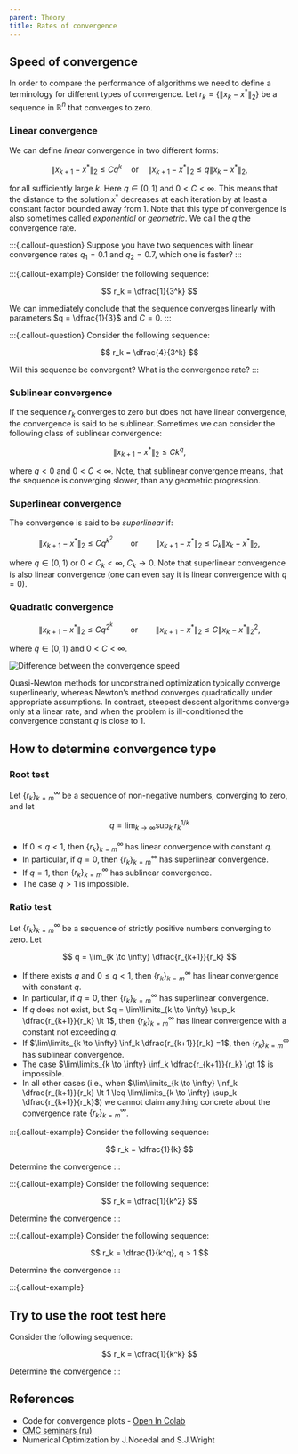 ```yaml
---
parent: Theory
title: Rates of convergence
---
```


## Speed of convergence
In order to compare the performance of algorithms we need to define a terminology for different types of convergence.
Let $r_k = \{\|x_k - x^*\|_2\}$ be a sequence in $\mathbb{R}^n$ that converges to zero.

### Linear convergence

We can define *linear* convergence in two different forms:

$$
\| x_{k+1} - x^* \|_2 \leq Cq^k \quad\text{or} \quad \| x_{k+1} - x^* \|_2 \leq q\| x_k - x^* \|_2,
$$

for all sufficiently large $k$. Here $q \in (0, 1)$ and $0 < C < \infty$. This means that the distance to the solution $x^*$ decreases at each iteration by at least a constant factor bounded away from $1$. Note that this type of convergence is also sometimes called *exponential* or *geometric*. We call the $q$ the convergence rate.

:::{.callout-question}
Suppose you have two sequences with linear convergence rates $q_1 = 0.1$ and $q_2 = 0.7$, which one is faster?
:::

:::{.callout-example}
Consider the following sequence:

$$
r_k = \dfrac{1}{3^k}
$$

We can immediately conclude that the sequence converges linearly with parameters $q = \dfrac{1}{3}$ and $C = 0$.
:::

:::{.callout-question}
Consider the following sequence:

$$
r_k = \dfrac{4}{3^k}
$$

Will this sequence be convergent? What is the convergence rate?
:::

### Sublinear convergence

If the sequence $r_k$ converges to zero but does not have linear convergence, the convergence is said to be sublinear. Sometimes we can consider the following class of sublinear convergence:

$$
\| x_{k+1} - x^* \|_2 \leq C k^{q},
$$

where $q < 0$ and $0 < C < \infty$. Note, that sublinear convergence means, that the sequence is converging slower, than any geometric progression.

### Superlinear convergence

The convergence is said to be *superlinear* if:

$$
\| x_{k+1} - x^* \|_2 \leq Cq^{k^2} \qquad \text{or} \qquad \| x_{k+1} - x^* \|_2 \leq C_k\| x_k - x^* \|_2,
$$

where $q \in (0, 1)$ or $0 < C_k < \infty$, $C_k \to 0$. Note that superlinear convergence is also linear convergence (one can even say it is linear convergence with $q=0$).

### Quadratic convergence

$$
\| x_{k+1} - x^* \|_2 \leq C q^{2^k} \qquad \text{or} \qquad \| x_{k+1} - x^* \|_2 \leq C\| x_k - x^* \|^2_2,
$$

where $q \in (0, 1)$ and $0 < C < \infty$.

![Difference between the convergence speed](convergence.svg)

Quasi-Newton methods for unconstrained optimization typically converge superlinearly, whereas Newton’s method converges quadratically under appropriate assumptions. In contrast, steepest descent algorithms converge only at a linear rate, and when the problem is ill-conditioned the convergence constant $q$ is close to $1$.

## How to determine convergence type

### Root test

Let $\{r_k\}_{k=m}^\infty$ be a sequence of non-negative numbers,
converging to zero, and let 

$$ 
q = \lim_{k \to \infty} \sup_k \; r_k ^{1/k}
$$

* If $0 \leq q \lt 1$, then $\{r_k\}_{k=m}^\infty$ has linear convergence with constant $q$. 
* In particular, if $q = 0$, then $\{r_k\}_{k=m}^\infty$ has superlinear convergence.
* If $q = 1$, then $\{r_k\}_{k=m}^\infty$ has sublinear convergence.
* The case $q \gt 1$ is impossible.

### Ratio test

Let $\{r_k\}_{k=m}^\infty$ be a sequence of strictly positive numbers converging to zero. Let

$$
q = \lim_{k \to \infty} \dfrac{r_{k+1}}{r_k}
$$

* If there exists $q$ and $0 \leq q \lt  1$, then $\{r_k\}_{k=m}^\infty$ has linear convergence with constant $q$.
* In particular, if $q = 0$, then $\{r_k\}_{k=m}^\infty$ has superlinear convergence.
* If $q$ does not exist, but $q = \lim\limits_{k \to \infty} \sup_k \dfrac{r_{k+1}}{r_k} \lt  1$, then $\{r_k\}_{k=m}^\infty$ has linear convergence with a constant not exceeding $q$. 
* If $\lim\limits_{k \to \infty} \inf_k \dfrac{r_{k+1}}{r_k} =1$, then $\{r_k\}_{k=m}^\infty$ has sublinear convergence. 
* The case $\lim\limits_{k \to \infty} \inf_k \dfrac{r_{k+1}}{r_k} \gt 1$ is impossible. 
* In all other cases (i.e., when $\lim\limits_{k \to \infty} \inf_k \dfrac{r_{k+1}}{r_k} \lt  1 \leq  \lim\limits_{k \to \infty} \sup_k \dfrac{r_{k+1}}{r_k}$) we cannot claim anything concrete about the convergence rate $\{r_k\}_{k=m}^\infty$.

:::{.callout-example}
Consider the following sequence:

$$
r_k = \dfrac{1}{k}
$$

Determine the convergence
:::

:::{.callout-example}
Consider the following sequence:

$$
r_k = \dfrac{1}{k^2}
$$

Determine the convergence
:::

:::{.callout-example}
Consider the following sequence:

$$
r_k = \dfrac{1}{k^q}, q > 1
$$

Determine the convergence
:::

:::{.callout-example}

## Try to use the root test here
Consider the following sequence:

$$
r_k = \dfrac{1}{k^k}
$$

Determine the convergence
:::

## References
* Code for convergence plots - [Open In Colab](https://colab.research.google.com/github/MerkulovDaniil/optim/blob/master/assets/Notebooks/Convergence.ipynb)
* [CMC seminars (ru)](http://www.machinelearning.ru/wiki/images/9/9a/MOMO18_Extra1.pdf)
* Numerical Optimization by J.Nocedal and S.J.Wright
